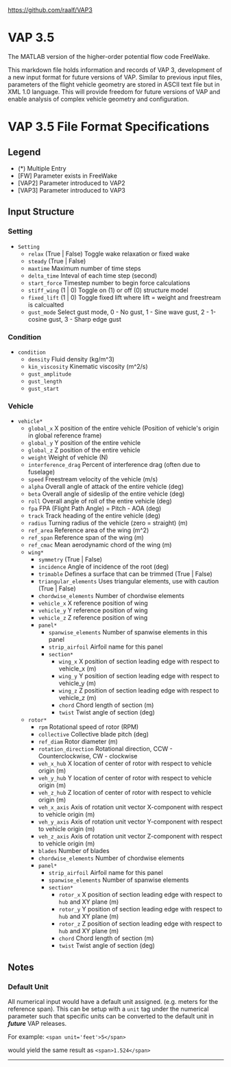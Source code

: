 https://github.com/raalf/VAP3
# VAP 3.5
The MATLAB version of the higher-order potential flow code FreeWake.

This markdown file holds information and records of VAP 3, development of a new input format for future versions of VAP. Similar to previous input files, parameters of the flight vehicle geometry are stored in ASCII text file but in XML 1.0 language. This will provide freedom for future versions of VAP and enable analysis of complex vehicle geometry and configuration. 


# VAP 3.5 File Format Specifications
## Legend
- (\*)  Multiple Entry
- [FW] Parameter exists in FreeWake
- [VAP2] Parameter introduced to VAP2
- [VAP3] Parameter introduced to VAP3

## Input Structure
### Setting
- `Setting`
	- `relax` (True | False) Toggle wake relaxation or fixed wake
	- `steady` (True | False)
	- `maxtime` Maximum number of time steps
	- `delta_time` Inteval of each time step (second)
	- `start_force` Timestep number to begin force calculations
	- `stiff_wing` (1 | 0) Toggle on (1) or off (0) structure model
	- `fixed_lift` (1 | 0) Toggle fixed lift where lift = weight and freestream is calcualted
	- `gust_mode` Select gust mode, 0 - No gust, 1 - Sine wave gust, 2 - 1-cosine gust, 3 - Sharp edge gust

### Condition
- `condition`
	- `density` Fluid density (kg/m^3)
	- `kin_viscosity` Kinematic viscosity (m^2/s)
	- `gust_amplitude`
	- `gust_length`
	- `gust_start`

### Vehicle
- `vehicle*`
	- `global_x` X position of the entire vehicle (Position of vehicle's origin in global reference frame)
	- `global_y` Y position of the entire vehicle 
	- `global_z` Z position of the entire vehicle
	- `weight` Weight of vehicle (N)
	- `interference_drag` Percent of interference drag (often due to fuselage)
	- `speed` Freestream velocity of the vehicle (m/s)
	- `alpha` Overall angle of attack of the entire vehicle (deg)
	- `beta` Overall angle of sideslip of the entire vehicle (deg)
	- `roll` Overall angle of roll of the entire vehicle (deg)
	- `fpa` FPA (Flight Path Angle) = Pitch - AOA (deg)
	- `track` Track heading of the entire vehicle (deg)
	- `radius` Turning radius of the vehicle (zero = straight) (m) 
	- `ref_area` Reference area of the wing (m^2)
	- `ref_span` Reference span of the wing (m)
	- `ref_cmac` Mean aerodynamic chord of the wing (m)
	- `wing*`
		- `symmetry` (True | False) 
		- `incidence` Angle of incidence of the root (deg)
		- `trimable` Defines a surface that can be trimmed (True | False)
		- `triangular_elements` Uses triangular elements, use with caution (True | False)
		- `chordwise_elements` Number of chordwise elements
		- `vehicle_x` X reference position of wing
		- `vehicle_y` Y reference position of wing
		- `vehicle_z` Z reference position of wing
		- `panel*`
			- `spanwise_elements` Number of spanwise elements in this panel
			- `strip_airfoil` Airfoil name for this panel
			- `section*`
				- `wing_x` X position of section leading edge with respect to vehicle_x (m)
				- `wing_y` Y position of section leading edge with respect to vehicle_y (m)
				- `wing_z` Z position of section leading edge with respect to vehicle_z (m)
				- `chord` Chord length of section (m)
				- `twist` Twist angle of section (deg)
	- `rotor*`
		- `rpm` Rotational speed of rotor (RPM) 
		- `collective` Collective blade pitch (deg)
		- `ref_diam` Rotor diameter (m) 
		- `rotation_direction` Rotational direction, CCW - Counterclockwise, CW - clockwise
		- `veh_x_hub` X location of center of rotor with respect to vehicle origin (m)
		- `veh_y_hub` Y location of center of rotor with respect to vehicle origin (m)
		- `veh_z_hub` Z location of center of rotor with respect to vehicle origin (m)
		- `veh_x_axis` Axis of rotation unit vector X-component with respect to vehicle origin (m)
		- `veh_y_axis` Axis of rotation unit vector Y-component with respect to vehicle origin (m)
		- `veh_z_axis` Axis of rotation unit vector Z-component with respect to vehicle origin (m)
		- `blades` Number of blades
		-  `chordwise_elements` Number of chordwise elements
		- `panel*`
			- `strip_airfoil` Airfoil name for this panel
			- `spanwise_elements` Number of spanwise elements
			- `section*`
				- `rotor_x` X position of section leading edge with respect to `hub` and XY plane (m)
				- `rotor_y` Y position of section leading edge with respect to `hub` and XY plane (m)
				- `rotor_z` Z position of section leading edge with respect to `hub` and XY plane (m)
				- `chord` Chord length of section (m)
				- `twist` Twist angle of section (deg)

## Notes
### Default Unit
All numerical input would have a default unit assigned. (e.g. meters for the reference span). This can be setup with a `unit` tag under the numerical parameter such that specific units can be converted to the default unit in ***future*** VAP releases.

For example:
`<span unit='feet'>5</span>` 

would yield the same result as
`<span>1.524</span>`
	
	
---
